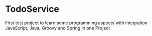 # TodoService
First test project to learn some programming aspects with integration JavaScript, Java, Groovy and Spring in one Project
